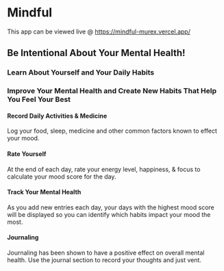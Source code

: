 # Mindful
This app can be viewed live @ https://mindful-murex.vercel.app/

## Be Intentional About Your Mental Health!

### Learn About Yourself and Your Daily Habits
### Improve Your Mental Health and Create New Habits That Help You Feel Your Best
#### Record Daily Activities & Medicine
Log your food, sleep, medicine and other common factors known to effect your mood.
#### Rate Yourself
At the end of each day, rate your energy level, happiness, & focus to calculate your mood score for the day.
#### Track Your Mental Health
As you add new entries each day, your days with the highest mood score will be displayed so you can identify which habits impact your mood the most.
#### Journaling
Journaling has been shown to have a positive effect on overall mental health. Use the journal section to record your thoughts and just vent.


